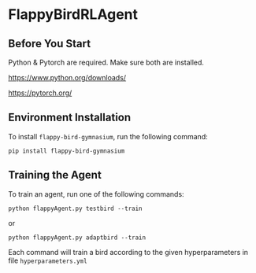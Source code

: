 # FlappyBirdRLAgent

## Before You Start
Python & Pytorch are required. Make sure both are installed.

https://www.python.org/downloads/

https://pytorch.org/

## Environment Installation
To install `flappy-bird-gymnasium`, run the following command:

    pip install flappy-bird-gymnasium

## Training the Agent
To train an agent, run one of the following commands:

    python flappyAgent.py testbird --train

or

    python flappyAgent.py adaptbird --train

Each command will train a bird according to the given hyperparameters in file `hyperparameters.yml`


